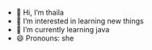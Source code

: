 - 👋 Hi, I’m thaila
- 👀 I’m interested in learning new things 
- 🌱 I’m currently learning java
- 😄 Pronouns: she
